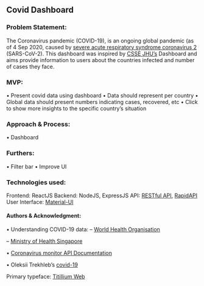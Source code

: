 ## Covid Dashboard

### Problem Statement: 
The Coronavirus	 pandemic (COVID-19), is an ongoing global pandemic (as of 4 Sep 2020, caused by <a href=“https://www.who.int/ith/diseases/sars/en/“>severe acute respiratory syndrome coronavirus 2</a> (SARS-CoV-2). This dashboard was inspired by <a href=“https://systems.jhu.edu/“>CSSE JHU’s</a> Dashboard and aims provide information to users about the countries infected and number of cases they face. 


### MVP:
• Present covid data using dashboard
• Data should represent per country
• Global data should present numbers indicating cases, recovered, etc
• Click to show more insights to the specific	country’s situation
 

### Approach & Process: 
• Dashboard


### Furthers: 
• Filter bar
• Improve UI


### Technologies used:
Frontend: ReactJS
Backend: NodeJS, ExpressJS
API: 
<a href=“https://restcountries.eu/#api-endpoints-all”>RESTful API</a>, <a href="https://rapidapi.com/">RapidAPI</a>
User Interface: <a href="https://material-ui.com/">Material-UI</a>


#### Authors & Acknowledgment: 

• Understanding COVID-19 data: 
– <a href=“https://www.who.int/news-room/feature-stories/detail/who-updates-covid-19-dashboard-with-better-data-visualization”>World Health Organisation</a>

– <a href=“https://covidsitrep.moh.gov.sg/“>Ministry of Health Singapore</a>

• <a href=“https://rapidapi.com/astsiatsko/api/coronavirus-monitor”>Coronavirus monitor API Documentation</a>


• Oleksii Trekhleb’s <a href=“https://github.com/trekhleb/covid-19”>covid-19</a>


Primary typeface: <a href="https://fonts.google.com/specimen/Titillium+Web?query=titill%E2%80%9D%3ETitillium">Titillium Web</a>
